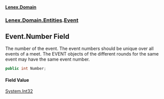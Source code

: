 #### [Lenex.Domain](index.md 'index')
### [Lenex.Domain.Entities](Lenex.Domain.Entities.md 'Lenex.Domain.Entities').[Event](Lenex.Domain.Entities.Event.md 'Lenex.Domain.Entities.Event')

## Event.Number Field

The number of the event. The event numbers should be unique over all events of a meet. The EVENT objects of the different rounds for the same event may have the same event number.

```csharp
public int Number;
```

#### Field Value
[System.Int32](https://docs.microsoft.com/en-us/dotnet/api/System.Int32 'System.Int32')